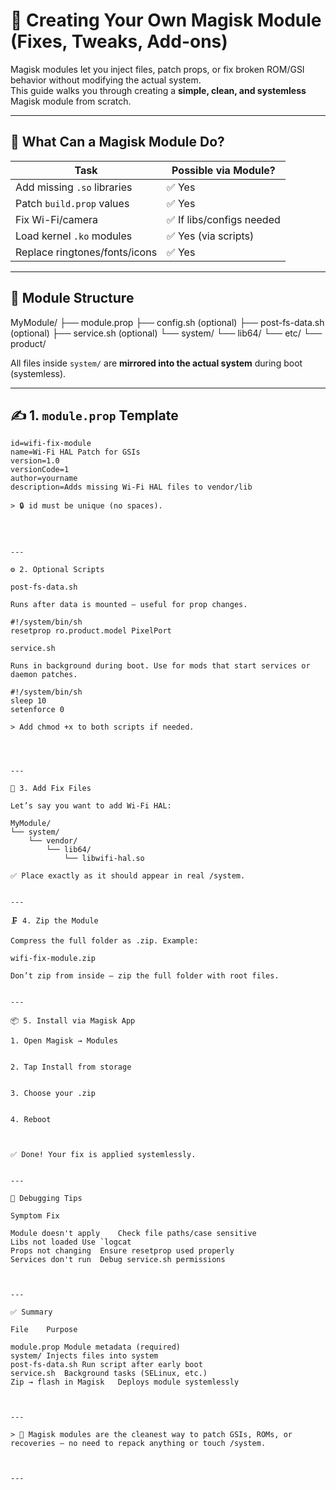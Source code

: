 # 🧩 Creating Your Own Magisk Module (Fixes, Tweaks, Add-ons)

Magisk modules let you inject files, patch props, or fix broken ROM/GSI behavior without modifying the actual system.  
This guide walks you through creating a **simple, clean, and systemless** Magisk module from scratch.

---

## 🧠 What Can a Magisk Module Do?

| Task                          | Possible via Module? |
|-------------------------------|-----------------------|
| Add missing `.so` libraries   | ✅ Yes                |
| Patch `build.prop` values     | ✅ Yes                |
| Fix Wi-Fi/camera              | ✅ If libs/configs needed |
| Load kernel `.ko` modules     | ✅ Yes (via scripts)  |
| Replace ringtones/fonts/icons | ✅ Yes                |

---

## 📁 Module Structure

MyModule/ ├── module.prop ├── config.sh (optional) ├── post-fs-data.sh (optional) ├── service.sh (optional) └── system/ └── lib64/ └── etc/ └── product/

All files inside `system/` are **mirrored into the actual system** during boot (systemless).

---

## ✍️ 1. `module.prop` Template

```text
id=wifi-fix-module
name=Wi-Fi HAL Patch for GSIs
version=1.0
versionCode=1
author=yourname
description=Adds missing Wi-Fi HAL files to vendor/lib

> 🔒 id must be unique (no spaces).




---

⚙️ 2. Optional Scripts

post-fs-data.sh

Runs after data is mounted — useful for prop changes.

#!/system/bin/sh
resetprop ro.product.model PixelPort

service.sh

Runs in background during boot. Use for mods that start services or daemon patches.

#!/system/bin/sh
sleep 10
setenforce 0

> Add chmod +x to both scripts if needed.




---

🔧 3. Add Fix Files

Let’s say you want to add Wi-Fi HAL:

MyModule/
└── system/
    └── vendor/
        └── lib64/
            └── libwifi-hal.so

✅ Place exactly as it should appear in real /system.


---

🗜️ 4. Zip the Module

Compress the full folder as .zip. Example:

wifi-fix-module.zip

Don’t zip from inside — zip the full folder with root files.


---

📦 5. Install via Magisk App

1. Open Magisk → Modules


2. Tap Install from storage


3. Choose your .zip


4. Reboot



✅ Done! Your fix is applied systemlessly.


---

🧪 Debugging Tips

Symptom	Fix

Module doesn't apply	Check file paths/case sensitive
Libs not loaded	Use `logcat
Props not changing	Ensure resetprop used properly
Services don't run	Debug service.sh permissions



---

✅ Summary

File	Purpose

module.prop	Module metadata (required)
system/	Injects files into system
post-fs-data.sh	Run script after early boot
service.sh	Background tasks (SELinux, etc.)
Zip → flash in Magisk	Deploys module systemlessly



---

> 🧠 Magisk modules are the cleanest way to patch GSIs, ROMs, or recoveries — no need to repack anything or touch /system.



---
